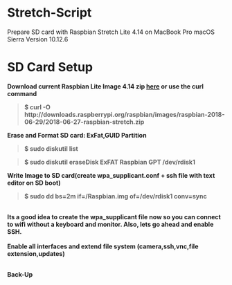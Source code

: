 # Stretch-Script
Prepare SD card with Raspbian Stretch Lite 4.14 on MacBook Pro macOS Sierra Version 10.12.6

# SD Card Setup

<b>Download current Raspbian Lite Image 4.14 zip <a href="https://downloads.raspberrypi.org/raspbian_lite_latest">here</a> or use the curl command
<blockquote>$ curl -O http://downloads.raspberrypi.org/raspbian/images/raspbian-2018-06-29/2018-06-27-raspbian-stretch.zip
</blockquote>
<b>Erase and Format SD card: ExFat,GUID Partition <br>
<blockquote>$ sudo diskutil list</blockquote>
<blockquote>$ sudo diskutil eraseDisk ExFAT Raspbian GPT /dev/rdisk1</blockquote>
<b> Write Image to SD card(create wpa_supplicant.conf + ssh file with text editor on SD boot)<br>
<blockquote>$ sudo dd bs=2m if=/Raspbian.img of=/dev/rdisk1 conv=sync</blockquote>
<br>
Its a good idea to create the wpa_supplicant file now so you can connect to wifi without a keyboard and monitor.  Also, lets go ahead and enable SSH.<br><br>
<b>Enable all interfaces and extend file system (camera,ssh,vnc,file extension,updates)<br><br>

<b>Back-Up</b><br>

